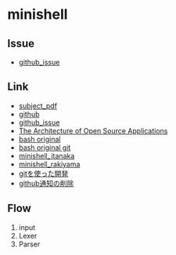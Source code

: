 # minishell

## Issue
- [github_issue](https://github.com/yuki-shimoda-crypto/42_minishell/issues)

## Link
- [subject_pdf](https://cdn.intra.42.fr/pdf/pdf/65564/en.subject.pdf)
- [github](https://github.com/yuki-shimoda-crypto/42_minishell)
- [github_issue](https://github.com/yuki-shimoda-crypto/42_minishell/issues)
- [The Architecture of Open Source Applications](https://aosabook.org/en/index.html)
- [bash original](https://savannah.gnu.org/projects/bash/#devtools)
- [bash original git](https://savannah.gnu.org/git/?group=bash)
- [minishell_jtanaka](https://jun-networks.hatenablog.com/entry/2021/07/02/034002)
- [minishell_rakiyama](https://rakiyama0229.hatenablog.jp/entry/2021/10/05/120920)
- [gitを使った開発](https://qiita.com/keitean/items/eb0f00cb13d29c624ab1)
- [github通知の削除](https://github.com/settings/notifications)

## Flow
1. input
1. Lexer
1. Parser
